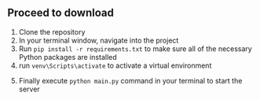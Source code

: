 ## Proceed to download
1. Clone the repository
2. In your terminal window, navigate into the project
3. Run `pip install -r requirements.txt` to make sure all of the necessary Python packages are installed
4. run `venv\Scripts\activate`  to activate a virtual environment 
<!-- 4. Set the environment variables:
using the dotenv to set the env
	  * `export FLASK_APP=main.py`. On Windows, the command is instead` set FLASK_APP=main.py`
    - `DATABASE_URL` = URI for your local postgreSQL database (for example: `postgres://username:password@localhost:5432/databasename` ) -->


5. Finally execute `python main.py` command in your terminal to start the server
